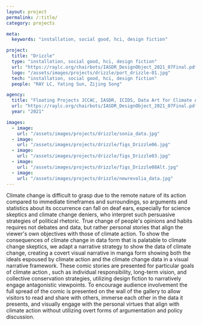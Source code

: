 ```yaml
---
layout: project
permalink: /:title/
category: projects

meta:
  keywords: "installation, social good, hci, design fiction"

project:
  title: "Drizzle"
  type: "installation, social good, hci, design fiction"
  url: "https://raylc.org/chairbots/IASDR_DesignObject_2021_07Final.pdf"
  logo: "/assets/images/projects/drizzle/port_drizzle-01.jpg"
  tech: "installation, social good, hci, design fiction"
  people: "RAY LC, Yating Sun, Zijing Song"

agency:
  title: "Floating Projects JCCAC, IASDR, ICIDS, Data Art for Climate Action"
  url: "https://raylc.org/chairbots/IASDR_DesignObject_2021_07Final.pdf"
  year: "2021"

images:
  - image:
    url: "/assets/images/projects/drizzle/sonia_data.jpg"
  - image:
    url: "/assets/images/projects/drizzle/figs_Drizzle06.jpg"
  - image:
    url: "/assets/images/projects/drizzle/figs_Drizzle03.jpg"
  - image:
    url: "/assets/images/projects/drizzle/figs_Drizzle08Alt.jpg"
  - image:
    url: "/assets/images/projects/drizzle/newrevolia_data.jpg"
---
```

<p>Climate change is difficult to grasp due to the remote nature of its action compared to immediate timeframes and surroundings, so arguments and statistics about its occurrence can fall on deaf ears, especially for science skeptics and climate change deniers, who interpret such persuasive strategies of political rhetoric. True change of people's opinions and habits requires not debates and data, but rather personal stories that align the viewer's own objectives with those of climate action. To show the consequences of climate change in data form that is palatable to climate change skeptics, we adapt a narrative strategy to show the data of climate change, creating a covert visual narrative in manga form showing both the ideals espoused by climate action and the climate change data in a visual narrative framework. These comic stories are presented for particular goals of climate action , such as individual responsibility, long-term vision, and collective conservation strategies, utilizing design fiction to narratively engage antagonistic viewpoints. To encourage audience involvement the full spread of the comic is presented on the wall of the gallery to allow visitors to read and share with others, immerse each other in the data it presents, and visually engage with the personal virtues that align with climate action without utilizing overt forms of argumentation and policy discussion.</p>